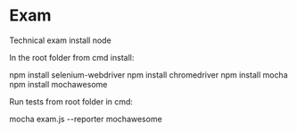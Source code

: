 # Exam
Technical exam
install node

In the root folder from cmd install: 

npm install selenium-webdriver
npm install chromedriver
npm install mocha
npm install mochawesome

Run tests from root folder in cmd:

mocha exam.js --reporter mochawesome
